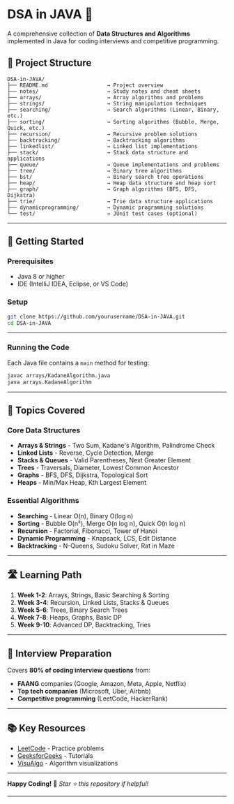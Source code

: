 

# DSA in JAVA 🚀

A comprehensive collection of **Data Structures and Algorithms** implemented in Java for coding interviews and competitive programming.

## 📁 Project Structure

```
DSA-in-JAVA/
├── README.md                   → Project overview
├── notes/                      → Study notes and cheat sheets
├── arrays/                     → Array algorithms and problems
├── strings/                    → String manipulation techniques
├── searching/                  → Search algorithms (Linear, Binary, etc.)
├── sorting/                    → Sorting algorithms (Bubble, Merge, Quick, etc.)
├── recursion/                  → Recursive problem solutions
├── backtracking/               → Backtracking algorithms
├── linkedlist/                 → Linked list implementations
├── stack/                      → Stack data structure and applications
├── queue/                      → Queue implementations and problems
├── tree/                       → Binary tree algorithms
├── bst/                        → Binary search tree operations
├── heap/                       → Heap data structure and heap sort
├── graph/                      → Graph algorithms (BFS, DFS, Dijkstra)
├── trie/                       → Trie data structure applications
├── dynamicprogramming/         → Dynamic programming solutions
└── test/                       → JUnit test cases (optional)
```

---

## 🚀 Getting Started

### Prerequisites

* Java 8 or higher
* IDE (IntelliJ IDEA, Eclipse, or VS Code)

### Setup

```bash
git clone https://github.com/yourusername/DSA-in-JAVA.git
cd DSA-in-JAVA
```

---

### Running the Code

Each Java file contains a `main` method for testing:

```bash
javac arrays/KadaneAlgorithm.java
java arrays.KadaneAlgorithm
```

---

## 📖 Topics Covered

### **Core Data Structures**

* **Arrays & Strings** - Two Sum, Kadane's Algorithm, Palindrome Check
* **Linked Lists** - Reverse, Cycle Detection, Merge
* **Stacks & Queues** - Valid Parentheses, Next Greater Element
* **Trees** - Traversals, Diameter, Lowest Common Ancestor
* **Graphs** - BFS, DFS, Dijkstra, Topological Sort
* **Heaps** - Min/Max Heap, Kth Largest Element

### **Essential Algorithms**

* **Searching** - Linear O(n), Binary O(log n)
* **Sorting** - Bubble O(n²), Merge O(n log n), Quick O(n log n)
* **Recursion** - Factorial, Fibonacci, Tower of Hanoi
* **Dynamic Programming** - Knapsack, LCS, Edit Distance
* **Backtracking** - N-Queens, Sudoku Solver, Rat in Maze

---

## 🛣️ Learning Path

1. **Week 1-2**: Arrays, Strings, Basic Searching & Sorting
2. **Week 3-4**: Recursion, Linked Lists, Stacks & Queues
3. **Week 5-6**: Trees, Binary Search Trees
4. **Week 7-8**: Heaps, Graphs, Basic DP
5. **Week 9-10**: Advanced DP, Backtracking, Tries

---

## 🎯 Interview Preparation

Covers **80% of coding interview questions** from:

* **FAANG** companies (Google, Amazon, Meta, Apple, Netflix)
* **Top tech companies** (Microsoft, Uber, Airbnb)
* **Competitive programming** (LeetCode, HackerRank)

---

## 📚 Key Resources

* [LeetCode](https://leetcode.com/) - Practice problems
* [GeeksforGeeks](https://www.geeksforgeeks.org/) - Tutorials
* [VisuAlgo](https://visualgo.net/) - Algorithm visualizations

---

**Happy Coding!** 🎉 *Star ⭐ this repository if helpful!*

---
